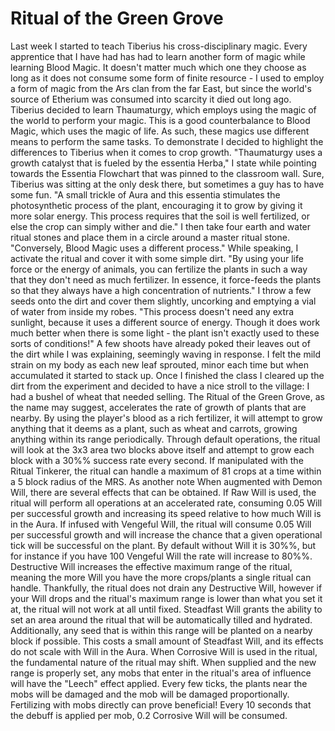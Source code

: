 # Ritual of the Green Grove

Last week I started to teach Tiberius his cross-disciplinary magic. Every apprentice that I have had has had to learn another form of magic while learning Blood Magic. It doesn't matter much which one they choose as long as it does not consume some form of finite resource - I used to employ a form of magic from the Ars clan from the far East, but since the world's source of Etherium was consumed into scarcity it died out long ago.
Tiberius decided to learn Thaumaturgy, which employs using the magic of the world to perform your magic. This is a good counterbalance to Blood Magic, which uses the magic of life. As such, these magics use different means to perform the same tasks. To demonstrate I decided to highlight the differences to Tiberius when it comes to crop growth.
"Thaumaturgy uses a growth catalyst that is fueled by the essentia Herba," I state while pointing towards the Essentia Flowchart that was pinned to the classroom wall. Sure, Tiberius was sitting at the only desk there, but sometimes a guy has to have some fun. "A small trickle of Aura and this essentia stimulates the photosynthetic process of the plant, encouraging it to grow by giving it more solar energy. This process requires that the soil is well fertilized, or else the crop can simply wither and die."
I then take four earth and water ritual stones and place them in a circle around a master ritual stone. "Conversely, Blood Magic uses a different process." While speaking, I activate the ritual and cover it with some simple dirt. "By using your life force or the energy of animals, you can fertilize the plants in such a way that they don't need as much fertilizer. In essence, it force-feeds the plants so that they always have a high concentration of nutrients."
I throw a few seeds onto the dirt and cover them slightly, uncorking and emptying a vial of water from inside my robes. "This process doesn't need any extra sunlight, because it uses a different source of energy. Though it does work much better when there is some light - the plant isn't exactly used to these sorts of conditions!"
A few shoots have already poked their leaves out of the dirt while I was explaining, seemingly waving in response. I felt the mild strain on my body as each new leaf sprouted, minor each time but when accumulated it started to stack up. Once I finished the class I cleared up the dirt from the experiment and decided to have a nice stroll to the village: I had a bushel of wheat that needed selling.
The Ritual of the Green Grove, as the name may suggest, accelerates the rate of growth of plants that are nearby. By using the player's blood as a rich fertilizer, it will attempt to grow anything that it deems as a plant, such as wheat and carrots, growing anything within its range periodically. Through default operations, the ritual will look at the 3x3 area two blocks above itself and attempt to grow each block with a 30%% success rate every second. If manipulated with the Ritual Tinkerer, the ritual can handle a maximum of 81 crops at a time within a 5 block radius of the MRS. As another note
When augmented with Demon Will, there are several effects that can be obtained. If Raw Will is used, the ritual will perform all operations at an accelerated rate, consuming 0.05 Will per successful growth and increasing its speed relative to how much Will is in the Aura.
If infused with Vengeful Will, the ritual will consume 0.05 Will per successful growth and will increase the chance that a given operational tick will be successful on the plant. By default without Will it is 30%%, but for instance if you have 100 Vengeful Will the rate will increase to 80%%.
Destructive Will increases the effective maximum range of the ritual, meaning the more Will you have the more crops/plants a single ritual can handle. Thankfully, the ritual does not drain any Destructive Will, however if your Will drops and the ritual's maximum range is lower than what you set it at, the ritual will not work at all until fixed.
Steadfast Will grants the ability to set an area around the ritual that will be automatically tilled and hydrated. Additionally, any seed that is within this range will be planted on a nearby block if possible. This costs a small amount of Steadfast Will, and its effects do not scale with Will in the Aura.
When Corrosive Will is used in the ritual, the fundamental nature of the ritual may shift. When supplied and the new range is properly set, any mobs that enter in the ritual's area of influence will have the "Leech" effect applied. Every few ticks, the plants near the mobs will be damaged and the mob will be damaged proportionally. Fertilizing with mobs directly can prove beneficial! Every 10 seconds that the debuff is applied per mob, 0.2 Corrosive Will will be consumed.
